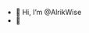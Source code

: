 - 👋 Hi, I’m @AlrikWise
- 👀 
<!---
AlrikWise/AlrikWise is a ✨ special ✨ repository because its `README.md` (this file) appears on your GitHub profile.
You can click the Preview link to take a look at your changes.
--->

